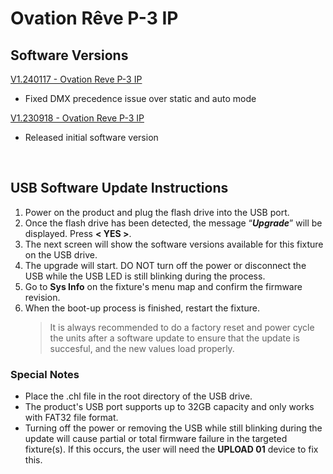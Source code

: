 # Ovation Rêve P-3 IP

## Software Versions

[V1.240117 - Ovation Reve P-3 IP](https://github.com/Chauvet-Pro/OVATIONREVEP3IP/blob/be6436a979c2830dae8845d5588797607957412c/firmware/V1.240117.zip)
- Fixed DMX precedence issue over static and auto mode

[V1.230918 - Ovation Reve P-3 IP](https://github.com/Chauvet-Pro/OVATIONREVEP3IP/blob/be6436a979c2830dae8845d5588797607957412c/firmware/V1.230918.zip)
- Released initial software version

&nbsp;

## USB Software Update Instructions
1.  Power on the product and plug the flash drive into the USB port.
2.	Once the flash drive has been detected, the message “***Upgrade***” will be displayed. Press **< YES >**.
3.	The next screen will show the software versions available for this fixture on the USB drive.
4.	The upgrade will start. DO NOT turn off the power or disconnect the USB while the USB LED is still blinking during the process. 
5.  Go to **Sys Info** on the fixture's menu map and confirm the firmware revision.
6.	When the boot-up process is finished, restart the fixture.
      > It is always recommended to do a factory reset and power cycle the units after a software update to ensure that the update is succesful, and the new values load properly.


### Special Notes
* Place the .chl file in the root directory of the USB drive.
* The product's USB port supports up to 32GB capacity and only works with FAT32 file format.
* Turning off the power or removing the USB while still blinking during the update will cause partial or total firmware failure in the targeted fixture(s). If this occurs, the user will need the **UPLOAD 01** device to fix this. 



